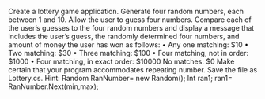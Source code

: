 Create a lottery game application. Generate four random numbers, each between 1 and 10. Allow the user
to guess four numbers. Compare each of the user’s guesses to the four random numbers and display a
message that includes the user’s guess, the randomly determined four numbers, and amount of money the
user has won as follows:
• Any one matching: $10
• Two matching: $30
• Three matching: $100
• Four matching, not in order: $1000
• Four matching, in exact order: $10000 No matches: $0
Make certain that your program accommodates repeating number. Save the file as Lottery.cs.
Hint:
Random RanNumber= new Random();
Int ran1;
ran1= RanNumber.Next(min,max);
